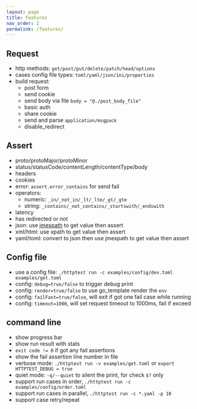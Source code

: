```yaml
---
layout: page
title: Features
nav_order: 2
permalink: /features/
---
```


## Request

- http methods: `get/post/put/delete/patch/head/options`
- cases config file types: `toml/yaml/json/ini/properties`
- build request:
    - post form
    - send cookie
    - send body via file `body = "@./post_body_file"`
    - basic auth
    - share cookie
    - send and parse `application/msgpack`
    - disable_redirect

## Assert

- proto/protoMajor/protoMinor
- status/statusCode/contentLength/contentType/body
- headers
- cookies
- error: `assert.error_contains` for send fail
- operators:
  - numeric: `_in/_not_in/_lt/_lte/_gt/_gte`
  - string: `_contains/_not_contains/_startswith/_endswith`
- latency
- has redirected or not
- json: use [jmespath](https://jmespath.org/tutorial.html) to get value then assert
- xml/html: use xpath to get value then assert
- yaml/toml: convert to json then use jmespath to get value then assert

## Config file

- use a config file: `./httptest run -c examples/config/dev.toml examples/get.toml`
- config: `debug=true/false` to trigger debug print
- config: `render=true/false` to use  go_template render the `env`
- config: `failFast=true/false`, will exit if got one fail case while running
- config: `timeout=1000`, will set request timeout to 1000ms, fail if exceed

## command line

- show progress bar
- show run result with stats
- `exit code != 0` if got any fail assertions
- show the fail assertion line number in file
- verbose mode: `./httptest run -v examples/get.toml` or `export HTTPTEST_DEBUG = true`
- quiet mode: `-q/--quiet` to silent the print, for check `$?` only
- support run cases in order, `./httptest run -c examples/config/order.toml`
- support run cases in parallel, `./httptest run -c *.yaml -p 10`
- support case retry/repeat


    
 
    